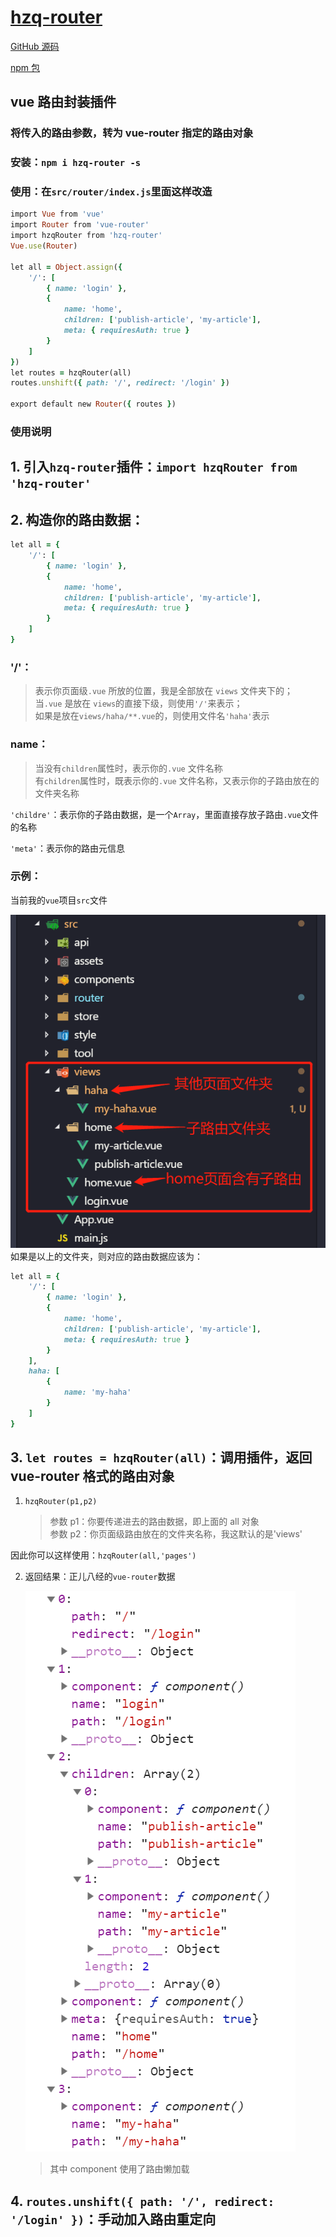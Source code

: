 # [hzq-router](https://github.com/MrHzq/hzq-router)

[GitHub 源码](https://github.com/MrHzq/hzq-router)

[npm 包](https://www.npmjs.com/package/hzq-router)

## vue 路由封装插件

### 将传入的路由参数，转为 vue-router 指定的路由对象

### 安装：`npm i hzq-router -s`

### 使用：在`src/router/index.js`里面这样改造

```ruby
import Vue from 'vue'
import Router from 'vue-router'
import hzqRouter from 'hzq-router'
Vue.use(Router)

let all = Object.assign({
    '/': [
        { name: 'login' },
        {
            name: 'home',
            children: ['publish-article', 'my-article'],
            meta: { requiresAuth: true }
        }
    ]
})
let routes = hzqRouter(all)
routes.unshift({ path: '/', redirect: '/login' })

export default new Router({ routes })
```

### 使用说明

## 1. 引入`hzq-router`插件：`import hzqRouter from 'hzq-router'`

## 2. 构造你的路由数据：

```ruby
let all = {
    '/': [
        { name: 'login' },
        {
            name: 'home',
            children: ['publish-article', 'my-article'],
            meta: { requiresAuth: true }
        }
    ]
}
```

### '/'：

> 表示你页面级`.vue` 所放的位置，我是全部放在 `views` 文件夹下的；<br>
> 当`.vue` 是放在 `views`的直接下级，则使用`'/'`来表示；<br>
> 如果是放在`views/haha/**.vue`的，则使用文件名`'haha'`表示<br>

### name：

> 当没有`children`属性时，表示你的`.vue` 文件名称<br>
> 有`children`属性时，既表示你的`.vue` 文件名称，又表示你的子路由放在的文件夹名称

`'childre'`：表示你的子路由数据，是一个`Array`，里面直接存放子路由`.vue`文件的名称<br>

`'meta'`：表示你的路由元信息<br>

### 示例：

当前我的`vue`项目`src`文件<br>

![项目截图](./路由截图.png)<br>
如果是以上的文件夹，则对应的路由数据应该为：

```ruby
let all = {
    '/': [
        { name: 'login' },
        {
            name: 'home',
            children: ['publish-article', 'my-article'],
            meta: { requiresAuth: true }
        }
    ],
    haha: [
        {
            name: 'my-haha'
        }
    ]
}
```

## 3. `let routes = hzqRouter(all)`：调用插件，返回 vue-router 格式的路由对象

1. `hzqRouter(p1,p2)`
    > 参数 p1：你要传递进去的路由数据，即上面的 all 对象<br>
    > 参数 p2：你页面级路由放在的文件夹名称，我这默认的是'views'

因此你可以这样使用：`hzqRouter(all,'pages')`

2. 返回结果：正儿八经的`vue-router`数据<br>

    ![返回结果](./路由返回.png)<br>

    > 其中 component 使用了路由懒加载

## 4. `routes.unshift({ path: '/', redirect: '/login' })`：手动加入路由重定向
